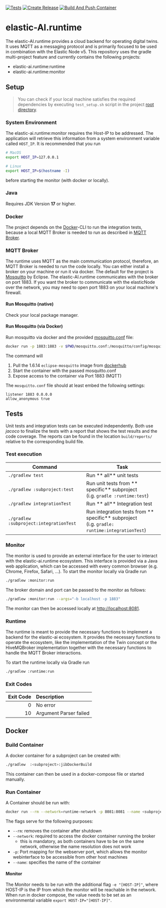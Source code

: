 [![Tests](https://github.com/es-ude/elastic-ai.runtime/actions/workflows/run_checks.yml/badge.svg)](https://github.com/es-ude/elastic-ai.runtime/actions/workflows/run_checks.yml)
[![Create Release](https://github.com/es-ude/elastic-ai.runtime/actions/workflows/push_to_main.yml/badge.svg)](https://github.com/es-ude/elastic-ai.runtime/actions/workflows/push_to_main.yml)
[![Build And Push Container](https://github.com/es-ude/elastic-ai.runtime/actions/workflows/build_container.yml/badge.svg)](https://github.com/es-ude/elastic-ai.runtime/actions/workflows/build_container.yml)

# elastic-AI.runtime

The elastic-AI.runtime provides a cloud backend for operating digital twins.
It uses MQTT as a messaging protocol and is primarily focused to be used in combination with the Elastic Node v5.
This repository uses the gradle multi-project feature and currently contains the following projects:

- elastic-ai.runtime:runtime
- elastic-ai.runtime:monitor

## Setup

> You can check if your local machine satisfies the required dependencies by executing `test_setup.sh` script in the
> project [root directory](.).

### System Environment

The elastic-ai.runtime:monitor requires the Host-IP to be addressed.
The application will retrieve this information from a system environment variable called `HOST_IP`.
It is recommended that you run

```bash
# MacOS
export HOST_IP=127.0.0.1

# Linux
export HOST_IP=$(hostname -I)
```

before starting the monitor (with docker or locally).

### Java

Requires JDK Version **17** or higher.

### Docker

The project depends on the [Docker](https://www.docker.com/)-CLI to run the integration tests,
because a local MQTT Broker is needed to run as described in [MQTT Broker](#mqtt-broker).

### MQTT Broker

The runtime uses MQTT as the main communication protocol, therefore, an MQTT Broker is needed to run the code locally.
You can either install a broker on your machine or run it via docker.
The default for the project is [Mosquitto](https://mosquitto.org/) by Eclipse.
The elastic-AI.runtime communicates with the broker on port 1883.
If you want the broker to communicate with the elasticNode over the network, you may need to open port 1883 on your
local machine's firewall.

#### Run Mosquitto (native)

Check your local package manager.

#### Run Mosquitto (via Docker)

Run mosquitto via docker and the provided [mosquitto.conf](./mosquitto.conf) file:

```bash
docker run -p 1883:1883 -v $PWD/mosquitto.conf:/mosquitto/config/mosquitto.conf eclipse-mosquitto:1.6.14
```

The command will

1. Pull the 1.6.14 `eclipse-mosquitto` image from [dockerhub](https://hub.docker.com/)
2. Start the container with the passed mosquitto.conf
3. Expose access to the container via Port 1883 (MQTT)

The `mosquitto.conf` file should at least embed the following settings:

```text
listener 1883 0.0.0.0
allow_anonymous true
```

## Tests

Unit tests and integration tests can be executed independently. Both use _jacoco_ to finalize the tests with a report
that shows the test results and the code coverage.
The reports can be found in the location `build/reports/` relative to the corresponding build file.

### Test execution

| **Command**                             | **Task**                                                                                           |
|-----------------------------------------|----------------------------------------------------------------------------------------------------|
| `./gradlew test`                        | Run ** all** unit tests                                                                            |
| `./gradlew :subproject:test`            | Run unit tests from ** specific** subproject <br/> (i.g. `gradle :runtime:test`)                   |
| `./gradlew integrationTest`             | Run ** all** Integration test                                                                      |
| `./gradlew :subproject:integrationTest` | Run integration tests from ** specific** subproject <br/> (i.g. `gradle: runtime:integrationTest`) |

### Monitor

The monitor is used to provide an external interface for the user to interact with the elastic-ai.runtime ecosystem.
This interface is provided via a Java web application, which can be accessed with every common browser (e.g. Chrome,
Firefox, Safari, ...).
To start the monitor locally via Gradle run

```bash
./gradlew :monitor:run 
```

The broker domain and port can be passed to the monitor as follows:

```bash
./gradlew :monitor:run --args="-b localhost -p 1883"
```

The monitor can then be accessed locally at [http://localhost:8081](localhost.com:8081).

### Runtime

The runtime is meant to provide the necessary functions to implement a backend for the elastic-ai ecosystem.
It provides the necessary functions to operate the ecosystem, like the implementation of the Twin concept or the
HiveMQBroker implementation together with the necessary functions to handle the MQTT Broker interactions.

To start the runtime locally via Gradle run

```bash
./gradlew :runtime:run
```

### Exit Codes

| Exit Code | Description            |
|----------:|:-----------------------|
|         0 | No error               |
|        10 | Argument Parser failed |

## Docker

### Build Container

A docker container for a subproject can be created with:

```bash
./gradlew  :<subproject>:jibDockerBuild
```

This container can then be used in a docker-compose file or started manually.

### Run Container

A Container should be run with:

```bash
docker run --rm --network=runtime-network -p 8081:8081 --name <subproject> <subproject:tag>
```

The flags serve for the following purposes:

- `--rm`: removes the container after shutdown
- `--network`: required to access the docker container running the broker
    - this is mandatory, as both containers have to be on the same network, otherwise the name resolution does not work
- `-p`: Port mapping for the webserver port, which allows the monitor webinterface to be accessible from other host
  machines
- `--name`: specifies the name of the container

#### Monitor

The Monitor needs to be run with the additional flag `-e "[HOST-IP]"`, where HOST-IP is the IP from which the monitor
will be reachable in the network.
When run in docker compose, the value needs to be set as an environmental variable `export HOST-IP="[HOST-IP]"`.
